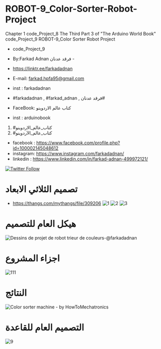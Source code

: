 # ROBOT-9_Color-Sorter-Robot-Project
Chapter 1 code_Project_8 The Third Part 3 of "The Arduino World Book" code_Project_9 ROBOT-9_Color Sorter Robot Project

- code_Project_9

-  By:Farkad Adnan فرقد عدنان -
- https://linktr.ee/farkadadnan

 - E-mail: farkad.hpfa95@gmail.com 
- inst : farkadadnan 
- #farkadadnan , #farkad_adnan , فرقد عدنان# 
- FaceBook: كتاب عالم الاردوينو 
- inst : arduinobook
1. #كتاب_عالم_الاردوينو
2. #كتاب_عالم_الآردوينو 

* facebook : https://www.facebook.com/profile.php?id=100002145048612
* instagram:  https://www.instagram.com/farkadadnan/
* linkedin : https://www.linkedin.com/in/farkad-adnan-499972121/

 <p>
 <a href='https://mobile.twitter.com/farkadadnan'>
        <img alt="Twitter Follow" src="https://img.shields.io/twitter/follow/farkadadnan?label=%40farkadadnan&style=social" alt='Twitter' align="center"/>
    </a>
</p>

# تصميم الثلاثي الابعاد
- https://thangs.com/mythangs/file/309206
 ![1](https://user-images.githubusercontent.com/35774039/187932405-41718256-21ee-4ef9-8931-0b3947c71b52.PNG)
![2](https://user-images.githubusercontent.com/35774039/187932408-ae5f80cf-6cca-4407-88e6-446887ccb551.PNG)
![3](https://user-images.githubusercontent.com/35774039/187932410-d200f84b-4afa-456c-921d-ef36a7649031.PNG)



# هيكل العام للتصميم
![Dessins de projet de robot trieur de couleurs-@farkadadnan](https://user-images.githubusercontent.com/35774039/187932493-7b48e46b-1be6-4c5f-8068-2089eb674d3e.jpg)



# اجزاء المشروع 
![111](https://user-images.githubusercontent.com/35774039/187932565-78f084ee-b825-41d6-822e-904718cbe5f1.PNG)

# النتائج

![Color sorter machine - by HowToMechatronics](https://user-images.githubusercontent.com/35774039/187932624-f223d2af-8001-4dc9-8924-664a53312d8d.jpg)



# التصميم العام للقاعدة 
![9](https://user-images.githubusercontent.com/35774039/187932707-025ba059-5b07-4dca-909b-d6f583214d37.PNG)


